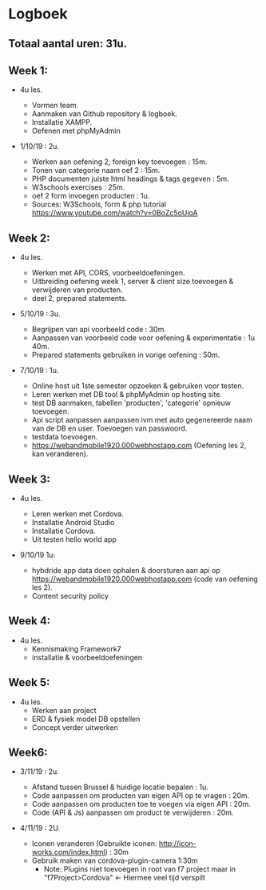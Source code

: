 # Logboek
## Totaal aantal uren: 31u.

## Week 1:
* 4u les.
    * Vormen team.
    * Aanmaken van Github repository & logboek.
    * Installatie XAMPP.
    * Oefenen met phpMyAdmin

* 1/10/19 : 2u.
    * Werken aan oefening 2, foreign key toevoegen : 15m.
    * Tonen van categorie naam oef 2 : 15m.
    * PHP documenten juiste html headings & tags gegeven : 5m.
    * W3schools exercises : 25m.
    * oef 2 form invoegen producten : 1u.
    * Sources: W3Schools, form & php tutorial https://www.youtube.com/watch?v=0BoZc5oUioA

## Week 2:
* 4u les.
    * Werken met API, CORS, voorbeeldoefeningen.
    * Uitbreiding oefening week 1, server & client size toevoegen & verwijderen van producten.
    * deel 2, prepared statements.

* 5/10/19 : 3u.
    * Begrijpen van api voorbeeld code : 30m.
    * Aanpassen van voorbeeld code voor oefening & experimentatie : 1u 40m.
    * Prepared statements gebruiken in vorige oefening : 50m.

* 7/10/19 : 1u.
    * Online host uit 1ste semester opzoeken & gebruiken voor testen.
    * Leren werken met DB tool & phpMyAdmin op hosting site.
    * test DB aanmaken, tabellen 'producten', 'categorie' opnieuw toevoegen.
    * Api script aanpassen aanpassen ivm met auto gegenereerde naam van de DB en user. Toevoegen van passwoord.
    * testdata toevoegen.
    * https://webandmobile1920.000webhostapp.com (Oefening les 2, kan veranderen).

## Week 3:
* 4u les.
    * Leren werken met Cordova.
    * Installatie Android Studio
    * Installatie Cordova.
    * Uit testen hello world app

* 9/10/19 1u:
    * hybdride app data doen ophalen & doorsturen aan api op https://webandmobile1920.000webhostapp.com (code van oefening les 2).
    * Content security policy

## Week 4:
* 4u les.
   * Kennismaking Framework7
   * installatie & voorbeeldoefeningen

## Week 5:
* 4u les.
    * Werken aan project
    * ERD & fysiek model DB opstellen
    * Concept verder uitwerken

## Week6:
* 3/11/19 : 2u.
    * Afstand tussen Brussel & huidige locatie bepalen : 1u.
	* Code aanpassen om producten van eigen API op te vragen : 20m.
	* Code aanpassen om producten toe te voegen via eigen API : 20m.
	* Code (API & Js) aanpassen om product te verwijderen : 20m.
	
* 4/11/19 : 2U.
	* Iconen veranderen (Gebruikte iconen: http://icon-works.com/index.html) : 30m
	* Gebruik maken van cordova-plugin-camera 1:30m
		* Note: Plugins niet toevoegen in root van f7 project maar in "f7Project>Cordova" <- Hiermee veel tijd verspilt
